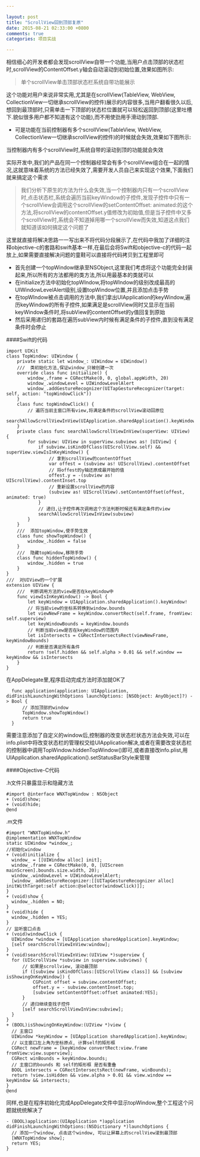 ```yaml
---

layout: post
title: "ScrollView回到顶部复原"
date: 2015-08-21 02:33:00 +0800
comments: true
categories: 项目实战

---
```



相信细心的开发者都会发现scrollView自带一个功能,当用户点击顶部的状态栏时,scrollView的ContentOffset.y轴会自动滚动到初始位置,效果如图所示:


> 单个scrollView单击顶部状态栏系统自带功能展示

这个功能对用户来说非常实用,尤其是在scrollView(TableView, WebView, CollectionView一切继承scrollView的控件)展示的内容很多,当用户翻看很久以后,想回到最顶部时,只需单击一下顶部的状态栏位置就可以轻松返回到顶部(这里吐槽下.貌似很多用户都不知道有这个功能),而不用使劲用手滑动到顶部.


* 可是功能在当前控制器有多个scrollView(TableView, WebView, CollectionView一切继承scrollView的控件)的时候就会失效,效果如下图所示:


当控制器内有多个scrollView时,系统自带的滚动到顶的功能就会失效

实际开发中,我们的产品在同一个控制器经常会有多个scrollView组合在一起的情况,这就意味着系统的方法已经失效了,需要开发人员自己来实现这个效果,下面我们就来搞定这个需求

> 我们分析下原生的方法为什么会失效,当一个控制器内只有一个scrollView时,点击状态栏,系统会遍历当前keyWindow的子控件,发现子控件中只有一个scrollView会调用这个scrollView的setContentOffset: animated:的这个方法,将scrollView的contentOffset.y值修改为初始值,但是当子控件中又多个scrollView时,系统会不知道掉用哪一个scrollView而失效,知道这点我们就知道该如何搞定这个问题了

这里就直接将解决思路一一写出来不将代码分段展示了,在代码中我加了详细的注释objective-c的套路和swift基本一样,在最后会将Swift和objective-c的代码一起放上,如果需要直接解决问题的童鞋可以直接将代码拷贝到工程里即可

* 首先创建一个topWindow继承至NSObject,这里我们考虑将这个功能完全封装起来,所以所有的方法都用的类方法,所以用最基本的类就可以
* 在initialize方法中初始化topWIndow,将topWIndow的级别改成最高的UIWindowLevelAlert级别,设置topWindow位置,并且添加点击手势
* 在topWIndow被点击调用的方法中,我们拿出UIApplication的keyWindow,遍历keyWindow的所有子控件,如果满足是scrollView同时又显示在当前keyWindow条件时,将subView的contentOffset的y值回复到原始
* 然后采用递归的套路在遍历subView内时候有满足条件的子控件,直到没有满足条件时会停止

####Swift的代码
	
	import UIKit
	class TopWindow: UIWindow {
	    private static let window_: UIWindow = UIWindow()
	    ///  类初始化方法,保证window_只被创建一次
	    override class func initialize() {
	        window_.frame = CGRectMake(0, 0, global.appWidth, 20)
	        window_.windowLevel = UIWindowLevelAlert
	        window_.addGestureRecognizer(UITapGestureRecognizer(target: self, action: "topWindowClick"))
	    }
	    class func topWindowClick() {
	        // 遍历当前主窗口所有view,将满足条件的scrollView滚动回原位
	        searchAllowScrollViewInView(UIApplication.sharedApplication().keyWindow!)
	    }
	    private class func searchAllowScrollViewInView(superView: UIView) {
	        for subview: UIView in superView.subviews as! [UIView] {
	            if subview.isKindOfClass(UIScrollView.self) && superView.viewIsInKeyWindow() {
	                // 拿到scrollView的contentOffset
	                var offest = (subview as! UIScrollView).contentOffset
	                // 将offest的y轴还原成最开始的值
	                offest.y = -(subview as! UIScrollView).contentInset.top
	                // 重新设置scrollView的内容
	                (subview as! UIScrollView).setContentOffset(offest, animated: true)
	            }
	            // 递归,让子控件再次调用这个方法判断时候还有满足条件的view
	            searchAllowScrollViewInView(subview)
	        }
	    }
	    ///  添加topWindow,使手势生效
	    class func showTopWindow() {
	        window_.hidden = false
	    }
	    ///  隐藏topWindow,移除手势
	    class func hiddenTopWindow() {
	        window_.hidden = true
	    }
	}
	///  对UIView的一个扩展
	extension UIView {
	    ///  判断调用方法的view是否在keyWindow中
	    func viewIsInKeyWindow() -> Bool {
	        let keyWindow = UIApplication.sharedApplication().keyWindow!
	        // 将当前view的坐标系转换到window.bounds
	        let viewNewFrame = keyWindow.convertRect(self.frame, fromView: self.superview)
	        let keyWindowBounds = keyWindow.bounds
	        // 判断当前view是否在keyWindow的范围内
	        let isIntersects = CGRectIntersectsRect(viewNewFrame, keyWindowBounds)
	        // 判断是否满足所有条件
	        return !self.hidden && self.alpha > 0.01 && self.window == keyWindow && isIntersects
	    }   
	}
	
在AppDelegate里,程序启动完成方法时添加就OK了

	  func application(application: UIApplication, didFinishLaunchingWithOptions launchOptions: [NSObject: AnyObject]?) -> Bool {
	      // 添加顶部的window
	      TopWindow.showTopWindow()
	      return true
	  }
需要注意添加了自定义的window后,控制器的改变状态栏状态方法会失效,可以在info.plist中将改变状态栏的管理权交给UIApplication解决,或者在需要改变状态栏的控制器中调用TopWindow.hiddenTopWindow()即可,或者直接改info.plist,用UIApplication.sharedApplication().setStatusBarStyle来管理


####Objective-C代码

.h文件只暴露显示和隐藏方法
	
	#import @interface WNXTopWindow : NSObject
	+ (void)show;
	+ (void)hide;
	@end
	
	
.m文件
	
	#import "WNXTopWindow.h"
	@implementation WNXTopWindow
	static UIWindow *window_;
	//初始化window
	+ (void)initialize {
	  window_ = [[UIWindow alloc] init];
	  window_.frame = CGRectMake(0, 0, [UIScreen mainScreen].bounds.size.width, 20);
	  window_.windowLevel = UIWindowLevelAlert;
	  [window_ addGestureRecognizer:[[UITapGestureRecognizer alloc] initWithTarget:self action:@selector(windowClick)]];
	}  
	+ (void)show {
	  window_.hidden = NO;
	}
	+ (void)hide {
	  window_.hidden = YES;
	}
	// 监听窗口点击
	+ (void)windowClick {
	  UIWindow *window = [UIApplication sharedApplication].keyWindow;
	  [self searchScrollViewInView:window];
	}
	+ (void)searchScrollViewInView:(UIView *)superview {
	  for (UIScrollView *subview in superview.subviews) {
	      // 如果是scrollview, 滚动最顶部
	      if ([subview isKindOfClass:[UIScrollView class]] && [subview isShowingOnKeyWindow]) {
	          CGPoint offset = subview.contentOffset;
	          offset.y = - subview.contentInset.top;
	          [subview setContentOffset:offset animated:YES];
	      }
	      // 递归继续查找子控件
	      [self searchScrollViewInView:subview];
	  }
	}
	+ (BOOL)isShowingOnKeyWindow:(UIView *)view {
	  // 主窗口
	  UIWindow *keyWindow = [UIApplication sharedApplication].keyWindow;
	  // 以主窗口左上角为坐标原点, 计算self的矩形框
	  CGRect newFrame = [keyWindow convertRect:view.frame fromView:view.superview];
	  CGRect winBounds = keyWindow.bounds;
	  // 主窗口的bounds 和 self的矩形框 是否有重叠
	  BOOL intersects = CGRectIntersectsRect(newFrame, winBounds);
	  return !view.isHidden && view.alpha > 0.01 && view.window == keyWindow && intersects;
	}
	@end
	
	
同样,也是在程序初始化完成AppDelegate文件中显示topWindow,整个工程这个问题就统统解决了

	- (BOOL)application:(UIApplication *)application didFinishLaunchingWithOptions:(NSDictionary *)launchOptions {
	  // 添加一个window, 点击这个window, 可以让屏幕上的scrollView滚到最顶部
	  [WNXTopWindow show];
	  return YES;
	}